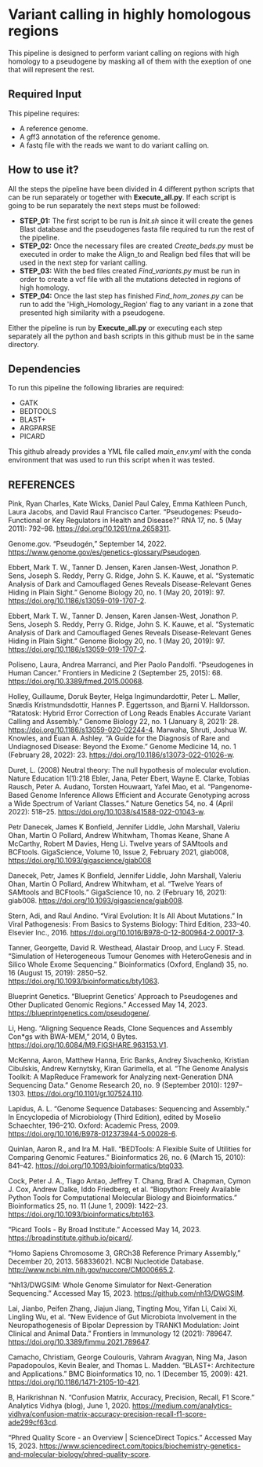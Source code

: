 # Variant calling in highly homologous regions
This pipeline is designed to perform variant calling on regions with high homology to a pseudogene by masking all of them with the exeption of one that will represent the rest.

## Required Input
This pipeline requires:
  - A reference genome.
  - A gff3 annotation of the reference genome.
  - A fastq file with the reads we want to do variant calling on.
  
## How to use it?
All the steps the pipeline have been divided in 4 different python scripts that can be run separately or together with **Execute_all.py**. If each script is going to be run separately the next steps must be followed:

  - **STEP_01:** The first script to be run is _Init.sh_ since it will create the genes Blast database and the pseudogenes fasta file required tu run the rest of the pipeline.
  - **STEP_02:** Once the necessary files are created _Create_beds.py_ must be executed in order to make the Align_to and Realign bed files that will be used in the next step for variant calling.
  - **STEP_03:** With the bed files created _Find_variants.py_ must be run in order to create a vcf file with all the mutations detected in regions of high homology.
  - **STEP_04:** Once the last step has finished _Find_hom_zones.py_ can be run to add the 'High_Homology_Region' flag to any variant in a zone that presented high similarity with a pseudogene.

Either the pipeline is run by **Execute_all.py** or executing each step separately all the python and bash scripts in this github must be in the same directory.

## Dependencies
To run this pipeline the following libraries are required:
  - GATK
  - BEDTOOLS
  - BLAST+
  - ARGPARSE
  - PICARD
 
 This github already provides a YML file called _main_env.yml_ with the conda environment that was used to run this script when it was tested.
 
 ## REFERENCES
Pink, Ryan Charles, Kate Wicks, Daniel Paul Caley, Emma Kathleen Punch, Laura Jacobs, and David Raul Francisco Carter. “Pseudogenes: Pseudo-Functional or Key Regulators in Health and Disease?” RNA 17, no. 5 (May 2011): 792–98. https://doi.org/10.1261/rna.2658311.
 
Genome.gov. “Pseudogén,” September 14, 2022. https://www.genome.gov/es/genetics-glossary/Pseudogen. 

Ebbert, Mark T. W., Tanner D. Jensen, Karen Jansen-West, Jonathon P. Sens, Joseph S. Reddy, Perry G. Ridge, John S. K. Kauwe, et al. “Systematic Analysis of Dark and Camouflaged Genes Reveals Disease-Relevant Genes Hiding in Plain Sight.” Genome Biology 20, no. 1 (May 20, 2019): 97. https://doi.org/10.1186/s13059-019-1707-2. 

Ebbert, Mark T. W., Tanner D. Jensen, Karen Jansen-West, Jonathon P. Sens, Joseph S. Reddy, Perry G. Ridge, John S. K. Kauwe, et al. “Systematic Analysis of Dark and Camouflaged Genes Reveals Disease-Relevant Genes Hiding in Plain Sight.” Genome Biology 20, no. 1 (May 20, 2019): 97. https://doi.org/10.1186/s13059-019-1707-2. 

Poliseno, Laura, Andrea Marranci, and Pier Paolo Pandolfi. “Pseudogenes in Human Cancer.” Frontiers in Medicine 2 (September 25, 2015): 68. https://doi.org/10.3389/fmed.2015.00068.

Holley, Guillaume, Doruk Beyter, Helga Ingimundardottir, Peter L. Møller, Snædis Kristmundsdottir, Hannes P. Eggertsson, and Bjarni V. Halldorsson. “Ratatosk: Hybrid Error Correction of Long Reads Enables Accurate Variant Calling and Assembly.” Genome Biology 22, no. 1 (January 8, 2021): 28. https://doi.org/10.1186/s13059-020-02244-4.
Marwaha, Shruti, Joshua W. Knowles, and Euan A. Ashley. “A Guide for the Diagnosis of Rare and Undiagnosed Disease: Beyond the Exome.” Genome Medicine 14, no. 1 (February 28, 2022): 23. https://doi.org/10.1186/s13073-022-01026-w.

Duret, L. (2008) Neutral theory: The null hypothesis of molecular evolution. Nature Education 1(1):218
Ebler, Jana, Peter Ebert, Wayne E. Clarke, Tobias Rausch, Peter A. Audano, Torsten Houwaart, Yafei Mao, et al. “Pangenome-Based Genome Inference Allows Efficient and Accurate Genotyping across a Wide Spectrum of Variant Classes.” Nature Genetics 54, no. 4 (April 2022): 518–25. https://doi.org/10.1038/s41588-022-01043-w. 

Petr Danecek, James K Bonfield, Jennifer Liddle, John Marshall, Valeriu Ohan, Martin O Pollard, Andrew Whitwham, Thomas Keane, Shane A McCarthy, Robert M Davies, Heng Li. Twelve years of SAMtools and BCFtools. GigaScience, Volume 10, Issue 2, February 2021, giab008, https://doi.org/10.1093/gigascience/giab008

Danecek, Petr, James K Bonfield, Jennifer Liddle, John Marshall, Valeriu Ohan, Martin O Pollard, Andrew Whitwham, et al. “Twelve Years of SAMtools and BCFtools.” GigaScience 10, no. 2 (February 16, 2021): giab008. https://doi.org/10.1093/gigascience/giab008.

Stern, Adi, and Raul Andino. “Viral Evolution: It Is All About Mutations.” In Viral Pathogenesis: From Basics to Systems Biology: Third Edition, 233–40. Elsevier Inc., 2016. https://doi.org/10.1016/B978-0-12-800964-2.00017-3.

Tanner, Georgette, David R. Westhead, Alastair Droop, and Lucy F. Stead. “Simulation of Heterogeneous Tumour Genomes with HeteroGenesis and in Silico Whole Exome Sequencing.” Bioinformatics (Oxford, England) 35, no. 16 (August 15, 2019): 2850–52. https://doi.org/10.1093/bioinformatics/bty1063.

Blueprint Genetics. “Blueprint Genetics’ Approach to Pseudogenes and Other Duplicated Genomic Regions.” Accessed May 14, 2023. https://blueprintgenetics.com/pseudogene/.

Li, Heng. “Aligning Sequence Reads, Clone Sequences and Assembly Con*gs with BWA-MEM,” 2014, 0 Bytes. https://doi.org/10.6084/M9.FIGSHARE.963153.V1.

McKenna, Aaron, Matthew Hanna, Eric Banks, Andrey Sivachenko, Kristian Cibulskis, Andrew Kernytsky, Kiran Garimella, et al. “The Genome Analysis Toolkit: A MapReduce Framework for Analyzing next-Generation DNA Sequencing Data.” Genome Research 20, no. 9 (September 2010): 1297–1303. https://doi.org/10.1101/gr.107524.110.

Lapidus, A. L. “Genome Sequence Databases: Sequencing and Assembly.” In Encyclopedia of Microbiology (Third Edition), edited by Moselio Schaechter, 196–210. Oxford: Academic Press, 2009. https://doi.org/10.1016/B978-012373944-5.00028-6.

Quinlan, Aaron R., and Ira M. Hall. “BEDTools: A Flexible Suite of Utilities for Comparing Genomic Features.” Bioinformatics 26, no. 6 (March 15, 2010): 841–42. https://doi.org/10.1093/bioinformatics/btq033.

Cock, Peter J. A., Tiago Antao, Jeffrey T. Chang, Brad A. Chapman, Cymon J. Cox, Andrew Dalke, Iddo Friedberg, et al. “Biopython: Freely Available Python Tools for Computational Molecular Biology and Bioinformatics.” Bioinformatics 25, no. 11 (June 1, 2009): 1422–23. https://doi.org/10.1093/bioinformatics/btp163.

“Picard Tools - By Broad Institute.” Accessed May 14, 2023. https://broadinstitute.github.io/picard/. 

“Homo Sapiens Chromosome 3, GRCh38 Reference Primary Assembly,” December 20, 2013. 568336021. NCBI Nucleotide Database. http://www.ncbi.nlm.nih.gov/nuccore/CM000665.2. 

“Nh13/DWGSIM: Whole Genome Simulator for Next-Generation Sequencing.” Accessed May 15, 2023. https://github.com/nh13/DWGSIM. 

Lai, Jianbo, Peifen Zhang, Jiajun Jiang, Tingting Mou, Yifan Li, Caixi Xi, Lingling Wu, et al. “New Evidence of Gut Microbiota Involvement in the Neuropathogenesis of Bipolar Depression by TRANK1 Modulation: Joint Clinical and Animal Data.” Frontiers in Immunology 12 (2021): 789647. https://doi.org/10.3389/fimmu.2021.789647. 

Camacho, Christiam, George Coulouris, Vahram Avagyan, Ning Ma, Jason Papadopoulos, Kevin Bealer, and Thomas L. Madden. “BLAST+: Architecture and Applications.” BMC Bioinformatics 10, no. 1 (December 15, 2009): 421. https://doi.org/10.1186/1471-2105-10-421. 

B, Harikrishnan N. “Confusion Matrix, Accuracy, Precision, Recall, F1 Score.” Analytics Vidhya (blog), June 1, 2020. https://medium.com/analytics-vidhya/confusion-matrix-accuracy-precision-recall-f1-score-ade299cf63cd. 

“Phred Quality Score - an Overview | ScienceDirect Topics.” Accessed May 15, 2023. https://www.sciencedirect.com/topics/biochemistry-genetics-and-molecular-biology/phred-quality-score. 
